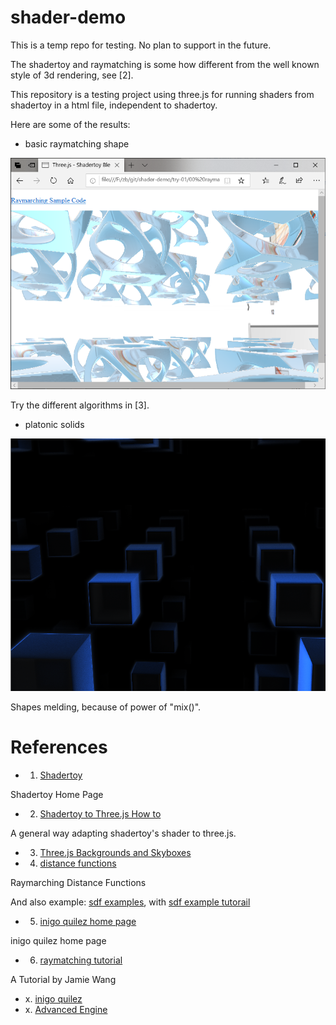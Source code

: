 # shader-demo

This is a temp repo for testing. No plan to support in the future.

The shadertoy and raymatching is some how different from the well known style of 3d rendering, see [2].

This repository is a testing project using three.js for running shaders from shadertoy
in a html file, independent to shadertoy.

Here are some of the results:

- basic raymatching shape

![basic raymatching](https://github.com/odys-z/odys-z.github.io/blob/master/notes/opnGL/raymatching/screenshots/000%20basix.png "basic raymatching screenshot")

Try the different algorithms in [3].

- platonic solids

![platonic solids](https://github.com/odys-z/odys-z.github.io/blob/master/notes/opnGL/raymatching/screenshots/004%20Platonic%20solid.png "platonic solid screenshot")

Shapes melding, because of power of "mix()".

# References

- 1. [Shadertoy](www.shadertoy.com)

Shadertoy Home Page

- 2. [Shadertoy to Three.js How to](https://threejsfundamentals.org/threejs/lessons/threejs-shadertoy.html "")

A general way adapting shadertoy's shader to three.js.

- 3. [Three.js Backgrounds and Skyboxes](https://threejsfundamentals.org/threejs/lessons/threejs-backgrounds.html "Three.js Backgrounds and Skyboxes")

- 4. [distance functions](http://iquilezles.org/www/articles/distfunctions/distfunctions.htm)

Raymarching Distance Functions

And also example: [sdf examples](https://www.shadertoy.com/view/Xds3zN "sdf examples"), with [sdf example tutorail](https://www.alanzucconi.com/2016/07/01/signed-distance-functions/ "tutorial")

- 5. [inigo quilez home page](http://www.iquilezles.org/www/articles/raymarchingdf/raymarchingdf.htm "inigo quilez, raymarching distance fields")

inigo quilez home page

- 6. [raymatching tutorial](http://jamie-wong.com/2016/07/15/ray-marching-signed-distance-functions/)

A Tutorial by Jamie Wang

- x. [inigo quilez](http://www.iquilezles.org/www/index.htm "inigo quilez website")
- x. [Advanced Engine](http://advances.realtimerendering.com/s2015/index.html "Advanced Tech Survey")
